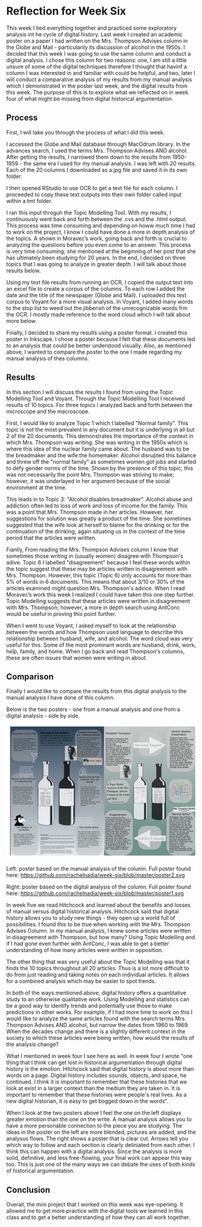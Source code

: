 # Reflection for Week Six

This week I tied everything together and practiced some exploratory analysis int he cycle of digital history. Last week I created an academic poster on a paper I had written on the Mrs. Thompson Advises column in the Globe and Mail - particularily its discussion of alcohol in the 1950s. 
I decided that this week I was going to use the same column and conduct a digital analysis. I chose this column for two reasons: one, I am still a little unsure of some of the digital techniques therefore I thought that havinf a column I was interested in and familiar with could be helpful, and two, later I will conduct a comparative analysis of my results from my manual analysis which I demonstrated in the poster last week, and the digital results from this week. The purpose of this is to explore what we reflected on in week four of what might be missing from digital historical argumentation.

## Process

First, I will take you through the process of what I did this week.

I accessed the Globe and Mail database through MacOdrum library. In the advances search, I used the terms Mrs. Thompson Advises AND alcohol. After getting the results, I narrowed them down to the results from 1950-1959 - the same era I used for my manual analysis. I was left with 20 results. Each of the 20 columns I downloaded as a jpg file and saved it in its own folder. 

I then opened RStudio to use OCR to get a text file for each column. I proceeded to copy these text outputs into their own folder called input within a tmt folder.

I ran this input throguh the Topic Modelling Tool. With my results, I continuously went back and forth between the .cvs and the .html output. This process was time consuming and depending on howw much time I had to work on the project, I know I could have done a more in depth analysis of the topics. A shown in Moravec’s work, going back and forth is crucial to analyzing the questions before you even come to an answer. This process is very time consuming; she mentioned at the beginning of her post that she has ultimately been studying for 20 years. In the end, I decided on three topics that I was going to analyze in greater depth. I will talk about those results below.

Using my text file results from running an OCR, I copied the output text into an excel file to create a corpus of the columns. To each row I added the date and the title of the newspaper (Globe and Mail). I uploaded this text corpus to Voyant for a more visual analysis. In Voyant, I added many words to the stop list to weed out the jibberish of the unrecognizable words frm the OCR. I mostly made reference to the word cloud which I will talk about more below.

Finally, I decided to share my results using a poster format. I created this poster in Inkscape. I chose a poster because I felt that these documents led to an analysis that could be better understood visually. Also, as mentioned above, I wanted to compare the poster to the one I made regarding my manual analysis of thes columns.

## Results

In this section I will discuss the results I found from using the Topic Modelling Tool and Voyant. Through the Topic Modelling Tool I received results of 10 topics. For three topics I analyzed back and forth between the microscope and the macroscope. 

First, I would like to analyze Topic 1 which I labelled "Normal family". This topic is not the most prevalent in any document but it is underlying in all but 2 of the 20 documents. This demonstrates the importance of the context in which Mrs. Thompson was writing. She was writing in the 1950s which is where this idea of the nuclear family came about. The husband was to be the breadmaker and the wife the homemaker. Alcohol disrupted this balance and threw off the "normal family" as sometimes women got jobs and started to defy gender norms of the time. Shown by the presence of this topic, this was not necessarily the point Mrs. Thompson was striving to make; however, it was underlayed in her argument because of the social environment at the time.

This leads in to Topic 3: "Alcohol disables breadmaker". Alcohol abuse and addiction often led to loss of work and loss of income for the family. This was a point that Mrs. Thompson made in her articles. However, her suggestions for solution was greatly a product of the time. She sometimes suggested that the wife look at herself to blame for the drinking or for the continuation of the drinking, again situating us in the context of the time period that the articles were written.

Fianlly, From reading the Mrs. Thompson Advises column I know that sometimes those writing in (usually women) disagree with Thompson's adive. Topic 6 I labelled "disagreement" because I feel these words within the topic suggest that these may be articles written in disagreement with Mrs. Thompson. However, this topic (Topic 6) only accounts for more than 5% of words in 6 documents. This means that about 3/10 or 30% of the articles examined might question Mrs. Thompson's advice. When I read Moravec’s work this week I realized I could have taken this one step further. Topic Modelling suggests that these articles were written in disagreement with Mrs. Thompson; however, a more in depth search using AntConc would be useful in proving this point further.

When I went to use Voyant, I asked myself to look at the relationship between the words and how Thompson used language to describe this relationship between husband, wife, and alcohol. The word cloud was very useful for this. Some of the most prominant words are husband, drink, work, help, family, and home. When I go back and read Thompson's columns, these are often issues that women were writing in about.

## Comparison

Finally I would like to compare the results from this digital analysis to the manual analysis I have done of this column.

Below is the two posters - one from a manual analysis and one from a digital analysis - side by side.

![image i just uploaded](poster_comparison.png)

Left: poster based on the manual analysis of the column. Full poster found here: https://github.com/rachelnadia/week-six/blob/master/poster2.svg

Right: poster based on the digital analysis of the column. Full poster found here: https://github.com/rachelnadia/week-six/blob/master/poster1.svg

In week five we read Hitchcock and learned about the benefits and losses of manual versus digital historical analysis. Hitchcock said that digital history allows you to study new things - they open up a world full of possibilities. I found this to be true when working with the Mrs. Thompson Advises Column. In my manual analysis, I knew some articles were written in disagreement with Thompson, but how many? Using Topic Modelling and if I had gone even further with AntConc, I was able to get a better understanding of how many articles were written in opposition.

The other thing that was very useful about the Topic Modelling was that it finds the 10 topics throughout all 20 articles. Thus is a lot more difficult to do from just reading and taking notes on each individual articles. It allows for a combined analysis which may be easier to spot trends.

In both of the ways mentioned above, digital history offers a quantitative study to an otherwise qualitative work. Using Modelling and statistics can be a good way to identify trends and potentially use those to make predictions in other works. For example, if I had more time to work on this I would like to analyze the same articles found with the search terms Mrs. Thompson Advises AND alcohol, but narrow the dates from 1960 to 1969. When the decades change and there is a slightly different context in the society to which these articles were being written, how would the results of the analysis change?

What I mentioned in week four I see here as well. In week four I wrote "one thing that I think can get lost in historical argumentation through digital history is the emotion. Hitchcock said that digital history is about more than words on a page. Digital history includes sounds, objects, and space, he continued. I think it is important to remember that these histories that we look at exist in a larger context than the medium they are taken in. It is important to remember that these histories were people's real lives. As a new digital historian, it is easy to get bogged down in the words".

When I look at the two posters above I feel the one on the left displays greater emotion than the one on the write. A manual analysis allows you to have a more personable connection to the piece you are studying. The ideas in the poster on the left are more blended, pictures are added, and the analysus flows. The right shows a poster that is clear cut. Arrows tell you which way to follow and each section is clearly deliniated from each other. I think this can happen with a digital analysis. Since the analysis is more solid, definitive, and less free-flowing, your final work can appear this way too. This is just one of the many ways we can debate the uses of both kinds of historical argumentation.

## Conclusion

Overall, the mini project that I worked on this week was eye-opening. It allowed me to get more practice with the digital tools we learned in this class and to get a better understanding of how they can all work together. 
